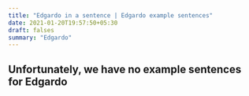 ```yaml
---
title: "Edgardo in a sentence | Edgardo example sentences"
date: 2021-01-20T19:57:50+05:30
draft: falses
summary: "Edgardo"
---
```

## Unfortunately, we have no example sentences for Edgardo                 
